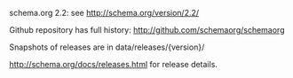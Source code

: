 schema.org 2.2: see http://schema.org/version/2.2/

Github repository has full history: http://github.com/schemaorg/schemaorg

Snapshots of releases are in data/releases/{version}/

http://schema.org/docs/releases.html for release details.
